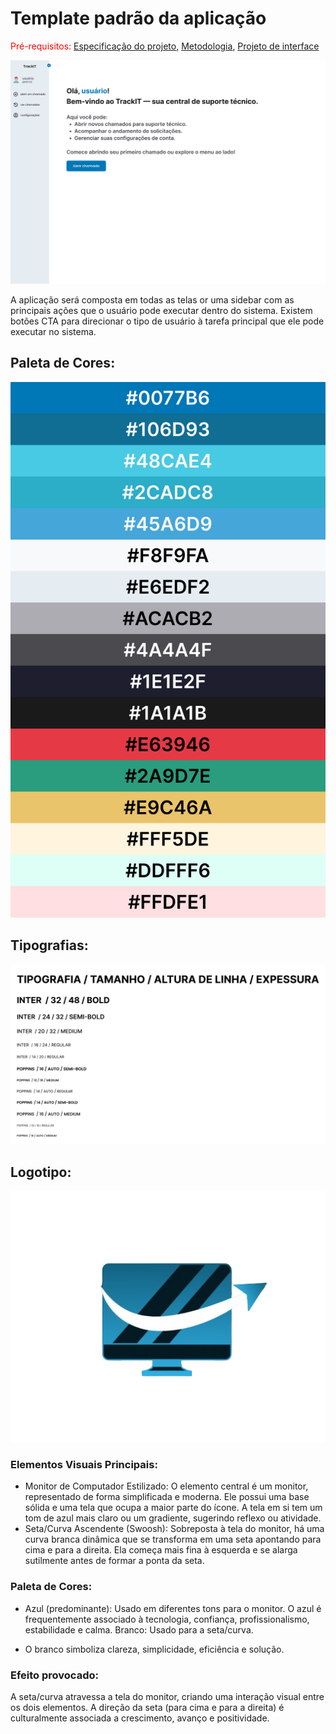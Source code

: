 # Template padrão da aplicação

<span style="color:red">Pré-requisitos: <a href="02-Especificacao.md"> Especificação do projeto</a></span>, <a href="03-Metodologia.md"> Metodologia</a>, <a href="05-Projeto-interface.md"> Projeto de interface</a>

![Template Padrão](./images/home-cliente-logado.svg)

A aplicação será composta em todas as telas or uma sidebar com as principais ações que o usuário pode executar dentro do sistema. Existem botões CTA para direcionar o tipo de usuário à tarefa principal que ele pode executar no sistema.

## Paleta de Cores:

![Paleta de Cores](./images/paleta_de_cores.svg)

## Tipografias:

![Tipografias](./images/estilo_de_fonte.svg)

## Logotipo:

![Logotipo TrackIT](./images/trackit-logo.png)

### Elementos Visuais Principais:

- Monitor de Computador Estilizado: O elemento central é um monitor, representado de forma simplificada e moderna. Ele possui uma base sólida e uma tela que ocupa a maior parte do ícone. A tela em si tem um tom de azul mais claro ou um gradiente, sugerindo reflexo ou atividade.
- Seta/Curva Ascendente (Swoosh): Sobreposta à tela do monitor, há uma curva branca dinâmica que se transforma em uma seta apontando para cima e para a direita. Ela começa mais fina à esquerda e se alarga sutilmente antes de formar a ponta da seta.

### Paleta de Cores:

- Azul (predominante): Usado em diferentes tons para o monitor. O azul é frequentemente associado à tecnologia, confiança, profissionalismo, estabilidade e calma.
Branco: Usado para a seta/curva. 

- O branco simboliza clareza, simplicidade, eficiência e solução.

### Efeito provocado:

A seta/curva atravessa a tela do monitor, criando uma interação visual entre os dois elementos.
A direção da seta (para cima e para a direita) é culturalmente associada a crescimento, avanço e positividade.
